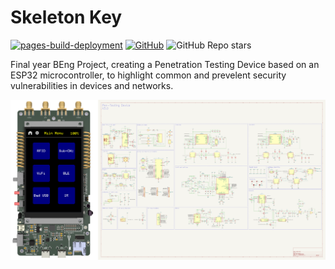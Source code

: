 # Skeleton Key

[![pages-build-deployment](https://github.com/Jonathan-0101/skeletonKey/actions/workflows/pages/pages-build-deployment/badge.svg)](https://github.com/Jonathan-0101/skeletonKey/actions/workflows/pages/pages-build-deployment)
[![GitHub](https://img.shields.io/github/license/Jonathan-0101/skeletonKey)](https://github.com/Jonathan-0101/skeletonKey/blob/main/LICENSE)
![GitHub Repo stars](https://img.shields.io/github/stars/Jonathan-0101/skeletonKey)

Final year BEng Project, creating a Penetration Testing Device based on an ESP32 microcontroller, to highlight common and prevelent security vulnerabilities in devices and networks.

![image](Resources/Images/coverPhoto.png)
